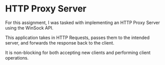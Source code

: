 # HTTP Proxy Server

For this assignment, I was tasked with implementing an HTTP Proxy Server using the WinSock API. 

This application takes in HTTP Requests, passes them to the intended server, and forwards the response back to the client.

It is non-blocking for both accepting new clients and performing client operations. 

